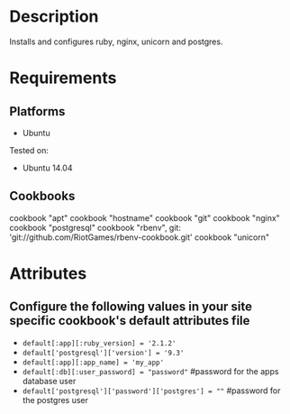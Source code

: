 Description
===========

Installs and configures ruby, nginx, unicorn and postgres.

Requirements
============

## Platforms

* Ubuntu

Tested on:

* Ubuntu 14.04

## Cookbooks

cookbook "apt"
cookbook "hostname"
cookbook "git"
cookbook "nginx"
cookbook "postgresql"
cookbook "rbenv", git: 'git://github.com/RiotGames/rbenv-cookbook.git'
cookbook "unicorn"

Attributes
==========

## Configure the following values in your site specific cookbook's default attributes file

* `default[:app][:ruby_version] = '2.1.2'`
* `default['postgresql']['version'] = '9.3'`
* `default[:app][:app_name] = 'my_app'`
* `default[:db][:user_password] = "password"` #password for the apps database user
* `default['postgresql']['password']['postgres'] = ""` #password for the postgres user

